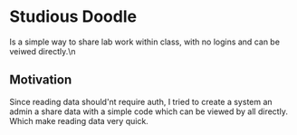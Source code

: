 # Studious Doodle
Is a simple way to share lab work within class, with no logins and can be veiwed directly.\n

## Motivation
Since reading data should'nt require auth, I tried to create a system an admin a share data with a simple code which can be viewed by all directly. Which make reading data very quick.  
